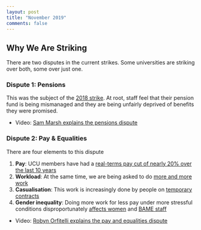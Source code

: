 ```yaml
---
layout: post
title: "November 2019"
comments: false
---
```



## Why We Are Striking

There are two disputes in the current strikes. Some universities are striking over both, some over just one.


### Dispute 1: Pensions

This was the subject of the [2018 strike](https://tomstafford.github.io/ucu-strike/). At root, staff feel that their pension fund is being mismanaged and they are being unfairly deprived of benefits they were promised. 

* Video: [Sam Marsh explains the pensions dispute](https://www.youtube.com/watch?v=XGR1H1mu1qQ)


### Dispute 2: Pay & Equalities

There are four elements to this dispute

1. **Pay**: UCU members have had a [real-terms pay cut of nearly 20% over the last 10 years](https://www.ucu.org.uk/article/10342/Value-of-university-staff-pay-has-plummeted-in-last-decade-employers-own-research-reveals)
2. **Workload**: At the same time, we are being asked to do [more and more work](http://idiolect.org.uk/notes/?p=6285)
3. **Casualisation**: This work is increasingly done by people on [temporary contracts](https://www.theguardian.com/education/2019/oct/29/temporary-work-lecturers-balloting-strike-uk-academics-short-term-contracts)
4. **Gender inequality**: Doing more work for less pay under more stressful conditions disproportunately [affects women](https://www.timeshighereducation.com/news/gender-pay-gap-uk-universities-report-slow-progress) and [BAME staff](https://www.theguardian.com/education/2019/nov/07/university-staff-dont-want-to-strike-for-fair-pensions-and-pay-but-were-being-forced-to?CMP=Share_iOSApp_Other)

* Video: [Robyn Orfitelli explains the pay and equalities dispute](https://www.youtube.com/watch?v=SInMwv5m9Vg)
